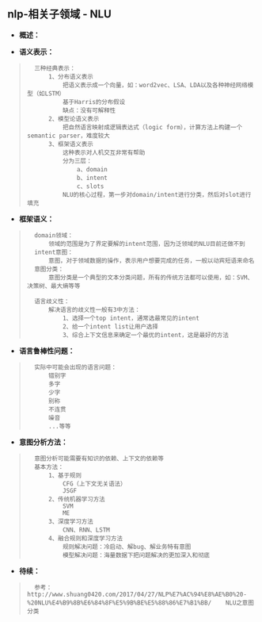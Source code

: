 ## nlp-相关子领域 - NLU
- **概述：**
>
>
>
>
>
>

- **语义表示：**
>       三种经典表示：
>           1、分布语义表示
>               把语义表示成一个向量，如：word2vec、LSA、LDA以及各种神经网络模型（如LSTM）
>               基于Harris的分布假设
>               缺点：没有可解释性
>           2、模型论语义表示
>               把自然语言映射成逻辑表达式（logic form），计算方法上构建一个semantic parser，难度较大
>           3、框架语义表示
>               这种表示对人机交互非常有帮助
>               分为三层：
>                   a、domain
>                   b、intent
>                   c、slots
>               NLU的核心过程，第一步对domain/intent进行分类，然后对slot进行填充
>

- **框架语义：**
>       domain领域：
>           领域的范围是为了界定要解的intent范围，因为泛领域的NLU目前还做不到
>       intent意图：
>           意图，对于领域数据的操作，表示用户想要完成的任务，一般以动宾短语来命名
>       意图分类：
>           意图分类是一个典型的文本分类问题，所有的传统方法都可以使用，如：SVM、决策树、最大熵等等
>
>       语言歧义性：
>           解决语言的歧义性一般有3中方法：
>               1、选择一个top intent，通常选最常见的intent
>               2、给一个intent list让用户选择
>               3、综合上下文信息来确定一个最优的intent，这是最好的方法
>
>

- **语言鲁棒性问题：**
>       实际中可能会出现的语言问题：
>           错别字
>           多字
>           少字
>           别称
>           不连贯
>           噪音
>           ...等等
>

- **意图分析方法：**
>       意图分析可能需要有知识的依赖、上下文的依赖等
>       基本方法：
>           1、基于规则
>               CFG（上下文无关语法）
>               JSGF
>           2、传统机器学习方法
>               SVM
>               ME
>           3、深度学习方法
>               CNN、RNN、LSTM
>           4、融合规则和深度学习方法
>               规则解决问题：冷启动、解bug、解业务特有意图
>               模型解决问题：海量数据下把问题解决的更加深入和彻底
>

- **待续：**
>       参考：http://www.shuang0420.com/2017/04/27/NLP%E7%AC%94%E8%AE%B0%20-%20NLU%E4%B9%8B%E6%84%8F%E5%9B%BE%E5%88%86%E7%B1%BB/    NLU之意图分类
>
>
>
>
>
>
>
>
>
>
>
>
>
>
>
>
>
>
>

